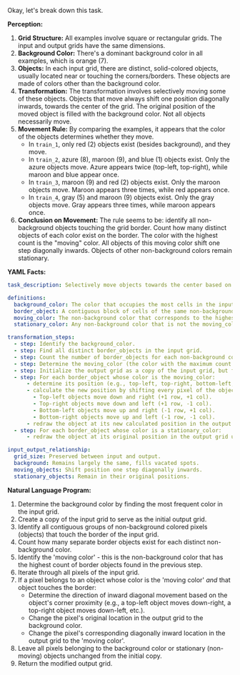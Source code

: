 Okay, let's break down this task.

**Perception:**

1.  **Grid Structure:** All examples involve square or rectangular grids. The input and output grids have the same dimensions.
2.  **Background Color:** There's a dominant background color in all examples, which is orange (7).
3.  **Objects:** In each input grid, there are distinct, solid-colored objects, usually located near or touching the corners/borders. These objects are made of colors other than the background color.
4.  **Transformation:** The transformation involves selectively moving some of these objects. Objects that move always shift one position diagonally inwards, towards the center of the grid. The original position of the moved object is filled with the background color. Not all objects necessarily move.
5.  **Movement Rule:** By comparing the examples, it appears that the color of the objects determines whether they move.
    *   In `train_1`, only red (2) objects exist (besides background), and they move.
    *   In `train_2`, azure (8), maroon (9), and blue (1) objects exist. Only the azure objects move. Azure appears twice (top-left, top-right), while maroon and blue appear once.
    *   In `train_3`, maroon (9) and red (2) objects exist. Only the maroon objects move. Maroon appears three times, while red appears once.
    *   In `train_4`, gray (5) and maroon (9) objects exist. Only the gray objects move. Gray appears three times, while maroon appears once.
6.  **Conclusion on Movement:** The rule seems to be: identify all non-background objects touching the grid border. Count how many distinct objects of each color exist on the border. The color with the highest count is the "moving" color. All objects of this moving color shift one step diagonally inwards. Objects of other non-background colors remain stationary.

**YAML Facts:**


```yaml
task_description: Selectively move objects towards the center based on color frequency at the borders.

definitions:
  background_color: The color that occupies the most cells in the input grid (typically orange, 7).
  border_object: A contiguous block of cells of the same non-background color, where at least one cell touches the outer edge (border) of the grid.
  moving_color: The non-background color that corresponds to the highest number of distinct border objects.
  stationary_color: Any non-background color that is not the moving_color.

transformation_steps:
  - step: Identify the background_color.
  - step: Find all distinct border_objects in the input grid.
  - step: Count the number of border_objects for each non-background color.
  - step: Determine the moving_color (the color with the maximum count of border_objects).
  - step: Initialize the output grid as a copy of the input grid, but fill all non-background cells with the background_color. This preserves stationary objects and prepares empty space.
  - step: For each border_object whose color is the moving_color:
      - determine its position (e.g., top-left, top-right, bottom-left, bottom-right based on proximity to corners).
      - calculate the new position by shifting every pixel of the object one step diagonally inwards (towards the grid center).
        - Top-left objects move down and right (+1 row, +1 col).
        - Top-right objects move down and left (+1 row, -1 col).
        - Bottom-left objects move up and right (-1 row, +1 col).
        - Bottom-right objects move up and left (-1 row, -1 col).
      - redraw the object at its new calculated position in the output grid using its original color.
  - step: For each border_object whose color is a stationary_color:
      - redraw the object at its original position in the output grid using its original color.

input_output_relationship:
  grid_size: Preserved between input and output.
  background: Remains largely the same, fills vacated spots.
  moving_objects: Shift position one step diagonally inwards.
  stationary_objects: Remain in their original positions.
```


**Natural Language Program:**

1.  Determine the background color by finding the most frequent color in the input grid.
2.  Create a copy of the input grid to serve as the initial output grid.
3.  Identify all contiguous groups of non-background colored pixels (objects) that touch the border of the input grid.
4.  Count how many separate border objects exist for each distinct non-background color.
5.  Identify the 'moving color' - this is the non-background color that has the highest count of border objects found in the previous step.
6.  Iterate through all pixels of the input grid.
7.  If a pixel belongs to an object whose color is the 'moving color' *and* that object touches the border:
    *   Determine the direction of inward diagonal movement based on the object's corner proximity (e.g., a top-left object moves down-right, a top-right object moves down-left, etc.).
    *   Change the pixel's original location in the output grid to the background color.
    *   Change the pixel's corresponding diagonally inward location in the output grid to the 'moving color'.
8.  Leave all pixels belonging to the background color or stationary (non-moving) objects unchanged from the initial copy.
9.  Return the modified output grid.
